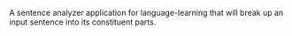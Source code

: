 A sentence analyzer application for language-learning that will break up an input sentence into its constituent parts.
